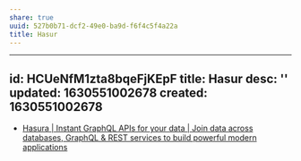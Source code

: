 ```yaml
---
share: true
uuid: 527b0b71-dcf2-49e0-ba9d-f6f4c5f4a22a
title: Hasur
---
```

---
id: HCUeNfM1zta8bqeFjKEpF
title: Hasur
desc: ''
updated: 1630551002678
created: 1630551002678
---

* [Hasura | Instant GraphQL APIs for your data | Join data across databases, GraphQL & REST services to build powerful modern applications](https://hasura.io/)

